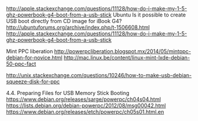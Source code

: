 
http://apple.stackexchange.com/questions/11128/how-do-i-make-my-1-5-ghz-powerbook-g4-boot-from-a-usb-stick
  Ubuntu Is it possible to create USB boot directly from CD image for iBook G4?
http://ubuntuforums.org/archive/index.php/t-1506608.html
http://apple.stackexchange.com/questions/11128/how-do-i-make-my-1-5-ghz-powerbook-g4-boot-from-a-usb-stick


Mint PPC liberation 
  http://powerpcliberation.blogspot.mx/2014/05/mintppc-debian-for-novice.html
  http://mac.linux.be/content/linux-mint-lxde-debian-50-ppc-fact
  

http://unix.stackexchange.com/questions/10246/how-to-make-usb-debian-squeeze-disk-for-ppc


4.4. Preparing Files for USB Memory Stick Booting
  https://www.debian.org/releases/sarge/powerpc/ch04s04.html
  https://lists.debian.org/debian-powerpc/2012/08/msg00042.html
  https://www.debian.org/releases/etch/powerpc/ch05s01.html.en
